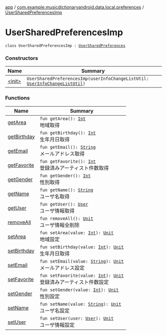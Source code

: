 [app](../../index.md) / [com.example.musicdictionaryandroid.data.local.preferences](../index.md) / [UserSharedPreferencesImp](./index.md)

# UserSharedPreferencesImp

`class UserSharedPreferencesImp : `[`UserSharedPreferences`](../-user-shared-preferences/index.md)

### Constructors

| Name | Summary |
|---|---|
| [&lt;init&gt;](-init-.md) | `UserSharedPreferencesImp(userInfoChangeListUtil: `[`UserInfoChangeListUtil`](../../com.example.musicdictionaryandroid.ui.util/-user-info-change-list-util/index.md)`)` |

### Functions

| Name | Summary |
|---|---|
| [getArea](get-area.md) | `fun getArea(): `[`Int`](https://kotlinlang.org/api/latest/jvm/stdlib/kotlin/-int/index.html)<br>地域取得 |
| [getBirthday](get-birthday.md) | `fun getBirthday(): `[`Int`](https://kotlinlang.org/api/latest/jvm/stdlib/kotlin/-int/index.html)<br>生年月日取得 |
| [getEmail](get-email.md) | `fun getEmail(): `[`String`](https://kotlinlang.org/api/latest/jvm/stdlib/kotlin/-string/index.html)<br>メールアドレス取得 |
| [getFavorite](get-favorite.md) | `fun getFavorite(): `[`Int`](https://kotlinlang.org/api/latest/jvm/stdlib/kotlin/-int/index.html)<br>登録済みアーティスト件数取得 |
| [getGender](get-gender.md) | `fun getGender(): `[`Int`](https://kotlinlang.org/api/latest/jvm/stdlib/kotlin/-int/index.html)<br>性別取得 |
| [getName](get-name.md) | `fun getName(): `[`String`](https://kotlinlang.org/api/latest/jvm/stdlib/kotlin/-string/index.html)<br>ユーザ名取得 |
| [getUser](get-user.md) | `fun getUser(): `[`User`](../../com.example.musicdictionaryandroid.domain.model.entity/-user/index.md)<br>ユーザ情報取得 |
| [removeAll](remove-all.md) | `fun removeAll(): `[`Unit`](https://kotlinlang.org/api/latest/jvm/stdlib/kotlin/-unit/index.html)<br>ユーザ情報全削除 |
| [setArea](set-area.md) | `fun setArea(value: `[`Int`](https://kotlinlang.org/api/latest/jvm/stdlib/kotlin/-int/index.html)`): `[`Unit`](https://kotlinlang.org/api/latest/jvm/stdlib/kotlin/-unit/index.html)<br>地域設定 |
| [setBirthday](set-birthday.md) | `fun setBirthday(value: `[`Int`](https://kotlinlang.org/api/latest/jvm/stdlib/kotlin/-int/index.html)`): `[`Unit`](https://kotlinlang.org/api/latest/jvm/stdlib/kotlin/-unit/index.html)<br>生年月日取得 |
| [setEmail](set-email.md) | `fun setEmail(value: `[`String`](https://kotlinlang.org/api/latest/jvm/stdlib/kotlin/-string/index.html)`): `[`Unit`](https://kotlinlang.org/api/latest/jvm/stdlib/kotlin/-unit/index.html)<br>メールアドレス設定 |
| [setFavorite](set-favorite.md) | `fun setFavorite(value: `[`Int`](https://kotlinlang.org/api/latest/jvm/stdlib/kotlin/-int/index.html)`): `[`Unit`](https://kotlinlang.org/api/latest/jvm/stdlib/kotlin/-unit/index.html)<br>登録済みアーティスト件数設定 |
| [setGender](set-gender.md) | `fun setGender(value: `[`Int`](https://kotlinlang.org/api/latest/jvm/stdlib/kotlin/-int/index.html)`): `[`Unit`](https://kotlinlang.org/api/latest/jvm/stdlib/kotlin/-unit/index.html)<br>性別設定 |
| [setName](set-name.md) | `fun setName(value: `[`String`](https://kotlinlang.org/api/latest/jvm/stdlib/kotlin/-string/index.html)`): `[`Unit`](https://kotlinlang.org/api/latest/jvm/stdlib/kotlin/-unit/index.html)<br>ユーザ名設定 |
| [setUser](set-user.md) | `fun setUser(user: `[`User`](../../com.example.musicdictionaryandroid.domain.model.entity/-user/index.md)`): `[`Unit`](https://kotlinlang.org/api/latest/jvm/stdlib/kotlin/-unit/index.html)<br>ユーザ情報設定 |
